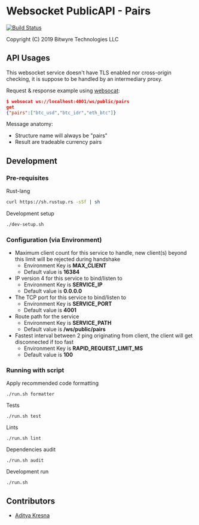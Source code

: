 # Websocket PublicAPI - Pairs

[![Build Status](https://travis-ci.com/darkpools/darkpools_publicapi_ws_pairs.svg?branch=master)](https://travis-ci.com/darkpools/darkpools_publicapi_ws_pairs)

Copyright (C) 2019 Bitwyre Technologies LLC

## API Usages

This websocket service doesn't have TLS enabled nor cross-origin checking, it is suppose to be handled by an intermediary proxy.

Request & response example using [websocat](https://github.com/vi/websocat):

```json
$ websocat ws://localhost:4001/ws/public/pairs
get
{"pairs":["btc_usd","btc_idr","eth_btc"]}
```

Message anatomy:

- Structure name will always be "pairs"
- Result are tradeable currency pairs

## Development

### Pre-requisites

Rust-lang

```bash
curl https://sh.rustup.rs -sSf | sh
```

Development setup

```bash
./dev-setup.sh
```

### Configuration (via Environment)

- Maximum client count for this service to handle, new client(s) beyond this limit will be rejected during handshake
  - Environment Key is **MAX_CLIENT**
  - Default value is **16384**
- IP version 4 for this service to bind/listen to
  - Environment Key is **SERVICE_IP**
  - Default value is **0.0.0.0**
- The TCP port for this service to bind/listen to
  - Environment Key is **SERVICE_PORT**
  - Default value is **4001**
- Route path for the service
  - Environment Key is **SERVICE_PATH**
  - Default value is **/ws/public/pairs**
- Fastest interval between 2 ping originating from client, the client will get disconnected if too fast
  - Environment Key is **RAPID_REQUEST_LIMIT_MS**
  - Default value is **100**

### Running with script

Apply recommended code formatting

```text
./run.sh formatter
```

Tests

```text
./run.sh test
```

Lints

```text
./run.sh lint
```

Dependencies audit

```text
./run.sh audit
```

Development run

```text
./run.sh
```

## Contributors

- [Aditya Kresna](https://github.com/ujang360)
